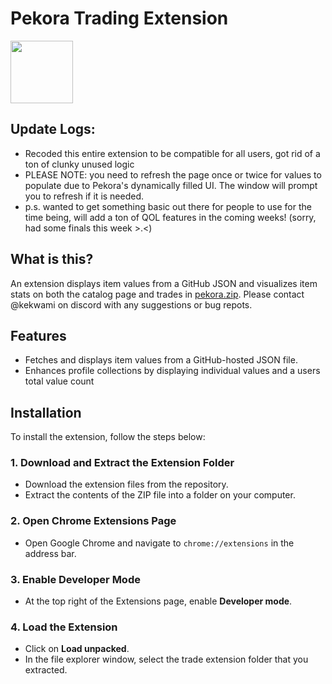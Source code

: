 # Pekora Trading Extension

<img src="https://www.pekora.zip/images/thumbnails/1d1dbf7959ffe6f8a0519362224b17454c8c61568ca4f8725ec4f37e00b3cf65.png" width="100" height="100" />

## Update Logs:
+ Recoded this entire extension to be compatible for all users, got rid of a ton of clunky unused logic
+ PLEASE NOTE: you need to refresh the page once or twice for values to populate due to Pekora's dynamically filled UI. The window will prompt you to refresh if it is needed.
+ p.s. wanted to get something basic out there for people to use for the time being, will add a ton of QOL features in the coming weeks! (sorry, had some finals this week >.<)

## What is this?

An extension displays item values from a GitHub JSON and visualizes item stats on both the catalog page and trades in [pekora.zip](https://www.pekora.zip). Please contact @kekwami on discord with any suggestions or bug repots.

## Features

* Fetches and displays item values from a GitHub-hosted JSON file.
* Enhances profile collections by displaying individual values and a users total value count

## Installation

To install the extension, follow the steps below:

### 1. **Download and Extract the Extension Folder**

* Download the extension files from the repository.
* Extract the contents of the ZIP file into a folder on your computer.

### 2. **Open Chrome Extensions Page**

* Open Google Chrome and navigate to `chrome://extensions` in the address bar.

### 3. **Enable Developer Mode**

* At the top right of the Extensions page, enable **Developer mode**.

### 4. **Load the Extension**

* Click on **Load unpacked**.
* In the file explorer window, select the trade extension folder that you extracted.

